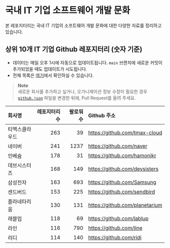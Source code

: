 # 국내 IT 기업 소프트웨어 개발 문화
본 레포지터리는 국내 IT 기업의 소프트웨어 개발 문화에 대한 다양한 자료를 정리하고 있습니다.

## 상위 10개 IT 기업 Github 레포지터리 (숫자 기준)

- 데이터는 매일 오후 1시에 자동으로 업데이트됩니다. `main` 브랜치에 새로운 커밋이 추가되었을 때도 업데이트가 시도됩니다.
- 전체 목록은 [여기](./github.md)에서 확인하실 수 있습니다.

> **Note**<br />
> 새로운 회사를 추가하고 싶거나, 오가니제이션 정보 수정이 필요한 경우 [`github.json`](./github.json) 파일을 변경한 뒤에, Pull Request를 올려 주세요.

<!-- MARKDOWN_TABLE(GITHUB): START -->

| **회사명** | **레포지터리 수** | **팔로워 수** | **Github 주소** |
|:---|---:|---:|:---|
| 티맥스클라우드 | 263 | 39 | https://github.com/tmax-cloud |
| 네이버 | 241 | 1237 | https://github.com/naver |
| 인베슘 | 178 | 31 | https://github.com/hamonikr |
| 데브시스터즈 | 168 | 149 | https://github.com/devsisters |
| 삼성전자 | 163 | 693 | https://github.com/Samsung |
| 센드버드 | 153 | 225 | https://github.com/sendbird |
| 플라네타리움 | 130 | 131 | https://github.com/planetarium |
| 래블업 | 118 | 69 | https://github.com/lablup |
| 라인 | 116 | 790 | https://github.com/line |
| 리디 | 114 | 140 | https://github.com/ridi |

<!-- MARKDOWN_TABLE(GITHUB): END -->
